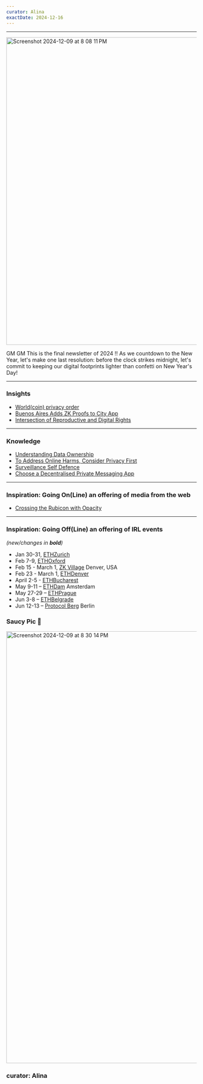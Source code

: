 ```yaml
---
curator: Alina
exactDate: 2024-12-16
---
```


<!--
### Insights

### Knowledge

### Inspiration

### Inspiration: Going On(Line) an offering of media from the web

### Inspiration: Going Off(Line) an offering of IRL events 

### Explorer 

### Saucy Quote
-->

---

<img width="814" alt="Screenshot 2024-12-09 at 8 08 11 PM" src="https://github.com/user-attachments/assets/29991435-98a8-4f85-a5c8-72fa4b1dd145">


GM GM 
This is the final newsletter of 2024 !!
As we countdown to the New Year, let's make one last resolution: before the clock strikes midnight, let's commit to keeping our digital footprints lighter than confetti on New Year's Day!

---

### Insights
- [World(coin) privacy order](https://techcrunch.com/2024/12/19/worldcoin-must-let-europeans-comprehensively-delete-their-data-under-privacy-order/)
- [Buenos Aires Adds ZK Proofs to City App](https://www.coindesk.com/tech/2024/10/22/buenos-aires-adds-zk-proofs-to-city-app-in-bid-to-boost-residents-privacy)
- [Intersection of Reproductive and Digital Rights](https://www.eff.org/deeplinks/2024/12/growing-intersection-reproductive-rights-and-digital-rights-2024-year-review)

---

### Knowledge
- [Understanding Data Ownership](https://blog.zk.me/understanding-data-ownership-navigating-global-regulations-and-privacy-solutions/)
- [To Address Online Harms, Consider Privacy First](https://www.eff.org/deeplinks/2023/11/address-online-harms-we-must-first-do-privacy)
- [Surveillance Self Defence](https://ssd.eff.org/)
- [Choose a Decentralised Private Messaging App](https://getsession.org/blog)


---

### Inspiration: Going On(Line) an offering of media from the web
- [Crossing the Rubicon with Opacity](https://www.youtube.com/watch?v=LdqYiCN8Imk)

---

### Inspiration: Going Off(Line) an offering of IRL events 
*(new/changes in **bold**)*

* Jan 30-31, [ETHZurich](https://ethereumzuri.ch/)
* Feb 7-9, [ETHOxford](https://ethoxford.io/)
* Feb 15 - March 1, [ZK Village](https://www.zklab.systems/zk-village) Denver, USA
* Feb 23 - March 1, [ETHDenver](https://www.ethdenver.com/)
* April 2-5 - [ETHBucharest](https://x.com/ethbucharest_?s=21)
* May 9-11 – [ETHDam](https://www.ethdam.com/) Amsterdam
* May 27-29 – [ETHPrague](https://ethprague.com/)
* Jun 3-8 – [ETHBelgrade](https://ethbelgrade.rs/)
* Jun 12-13 – [Protocol Berg](https://protocol.berlin/) Berlin


### Saucy Pic 🥫
<img width="1143" alt="Screenshot 2024-12-09 at 8 30 14 PM" src="https://github.com/user-attachments/assets/09992f0d-3e9d-40e3-9845-2059261460f1">




### curator: Alina
